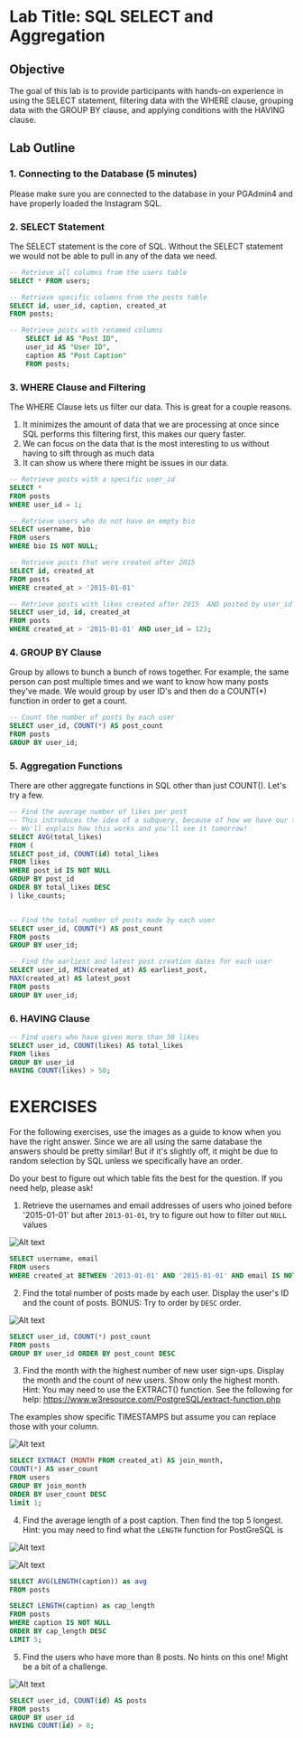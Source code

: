 # Lab Title: SQL SELECT and Aggregation

## Objective
The goal of this lab is to provide participants with hands-on experience in using the SELECT statement, filtering data with the WHERE clause, grouping data with the GROUP BY clause, and applying conditions with the HAVING clause.

## Lab Outline

### 1. Connecting to the Database (5 minutes)
Please make sure you are connected to the database in your PGAdmin4 and have properly loaded the Instagram SQL.

### 2. SELECT Statement
The SELECT statement is the core of SQL. Without the SELECT statement we would not be able to pull in any of the data we need.

```sql
-- Retrieve all columns from the users table
SELECT * FROM users;

-- Retrieve specific columns from the posts table
SELECT id, user_id, caption, created_at 
FROM posts;

-- Retrieve posts with renamed columns
    SELECT id AS "Post ID", 
    user_id AS "User ID", 
    caption AS "Post Caption"
    FROM posts;
```


### 3. WHERE Clause and Filtering
The WHERE Clause lets us filter our data. This is great for a couple reasons. 
1. It minimizes the amount of data that we are processing at once since SQL performs this filtering first, this makes our query faster.
2. We can focus on the data that is the most interesting to us without having to sift through as much data
3. It can show us where there might be issues in our data.


```sql
-- Retrieve posts with a specific user_id
SELECT * 
FROM posts 
WHERE user_id = 1;

-- Retrieve users who do not have an empty bio
SELECT username, bio
FROM users
WHERE bio IS NOT NULL;

-- Retrieve posts that were created after 2015 
SELECT id, created_at
FROM posts
WHERE created_at > '2015-01-01'

-- Retrieve posts with likes created after 2015  AND posted by user_id 123
SELECT user_id, id, created_at
FROM posts
WHERE created_at > '2015-01-01' AND user_id = 123;
```

### 4. GROUP BY Clause
Group by allows to bunch a bunch of rows together. For example, the same person can post multiple times and we want to know how many posts they've made. We would group by user ID's and then do a COUNT(*) function in order to get a count.

```sql
-- Count the number of posts by each user
SELECT user_id, COUNT(*) AS post_count 
FROM posts 
GROUP BY user_id;

```

### 5. Aggregation Functions

There are other aggregate functions in SQL other than just COUNT(). Let's try a few.
```sql
-- Find the average number of likes per post
-- This introduces the idea of a subquery, because of how we have our tables structured we can't just do "AVG(LIKES)"
-- We'll explain how this works and you'll see it tomorrow!
SELECT AVG(total_likes)
FROM (
SELECT post_id, COUNT(id) total_likes
FROM likes 
WHERE post_id IS NOT NULL
GROUP BY post_id
ORDER BY total_likes DESC
) like_counts;


-- Find the total number of posts made by each user
SELECT user_id, COUNT(*) AS post_count 
FROM posts 
GROUP BY user_id;

-- Find the earliest and latest post creation dates for each user
SELECT user_id, MIN(created_at) AS earliest_post, 
MAX(created_at) AS latest_post
FROM posts
GROUP BY user_id;

```

### 6. HAVING Clause

```sql
-- Find users who have given more than 50 likes
SELECT user_id, COUNT(likes) AS total_likes 
FROM likes 
GROUP BY user_id 
HAVING COUNT(likes) > 50;

```


# EXERCISES
For the following exercises, use the images as a guide to know when you have the right answer. Since we are all using the same database the answers should be pretty similar! But if it's slightly off, it might be due to random selection by SQL unless we specifically have an order. 

Do your best to figure out which table fits the best for the question. If you need help, please ask!

1. Retrieve the usernames and email addresses of users who joined before '2015-01-01' but after `2013-01-01`, try to figure out how to filter out `NULL` values

![Alt text](images\q1.png)

```sql
SELECT username, email
FROM users
WHERE created_at BETWEEN '2013-01-01' AND '2015-01-01' AND email IS NOT NULL;
```
2. Find the total number of posts made by each user. Display the user's ID and the count of posts. BONUS: Try to order by `DESC` order.

![Alt text](images\q2.png)

```sql
SELECT user_id, COUNT(*) post_count
FROM posts
GROUP BY user_id ORDER BY post_count DESC
```
3. Find the month with the highest number of new user sign-ups. Display the month and the count of new users. Show only the highest month.
Hint: You may need to use the EXTRACT() function. See the following for help: https://www.w3resource.com/PostgreSQL/extract-function.php 

The examples show specific TIMESTAMPS but assume you can replace those with your column.

![Alt text](images\q3.png)

```sql
SELECT EXTRACT (MONTH FROM created_at) AS join_month,
COUNT(*) AS user_count
FROM users
GROUP BY join_month
ORDER BY user_count DESC
limit 1;
```

4. Find the average length of a post caption. Then find the top 5 longest. Hint: you may need to find what the `LENGTH` function for PostGreSQL is

![Alt text](images\q4a.png)

![Alt text](images\q4b.png)

```sql
SELECT AVG(LENGTH(caption)) as avg
FROM posts

SELECT LENGTH(caption) as cap_length
FROM posts
WHERE caption IS NOT NULL
ORDER BY cap_length DESC
LIMIT 5;

```

5. Find the users who have more than 8 posts. No hints on this one! Might be a bit of a challenge.

![Alt text](images\q5.png)

```sql
SELECT user_id, COUNT(id) AS posts
FROM posts
GROUP BY user_id
HAVING COUNT(id) > 8;

```